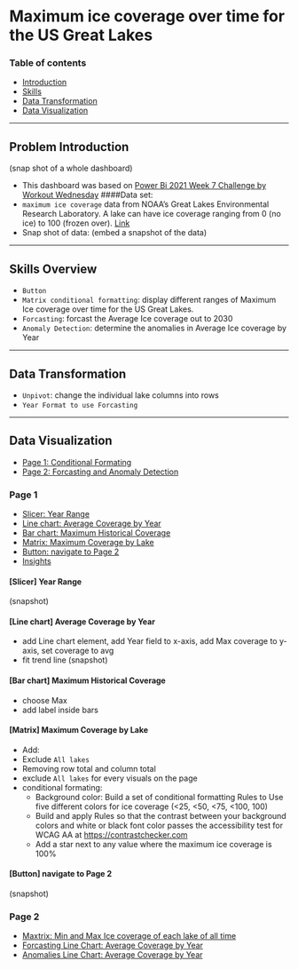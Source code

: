 # Maximum ice coverage over time for the US Great Lakes
### Table of contents
- [Introduction](#problem-introduction)
- [Skills](#skills-applied)
- [Data Transformation](#data-transformation)
- [Data Visualization](#data-visualization)
---
## Problem Introduction
(snap shot of a whole dashboard)

* This dashboard was based on [Power Bi 2021 Week 7 Challenge by Workout Wednesday](https://workout-wednesday.com/pbi-2021-w07/)
####Data set:
* `maximum ice coverage` data from NOAA’s Great Lakes Environmental Research Laboratory. A lake can have ice coverage ranging from 0 (no ice) to 100 (frozen over). [Link](https://data.world/dataveld/wow2021week07)
* Snap shot of data: (embed a snapshot of the data)
---
## Skills Overview
* `Button`
* `Matrix conditional formatting`: display different ranges of Maximum Ice coverage over time for the US Great Lakes.
* `Forcasting`: forcast the Average Ice coverage out to 2030
* `Anomaly Detection`: determine the anomalies in Average Ice coverage by Year

---
## Data Transformation
* `Unpivot`: change the individual lake columns into rows
* `Year Format to use Forcasting`
---
## Data Visualization
* [Page 1: Conditional Formating](#page-1)
* [Page 2: Forcasting and Anomaly Detection](#page-2)
### Page 1
- [Slicer: Year Range](#[slicer]-year-range)
- [Line chart: Average Coverage by Year](#[line-chart]-average-coverage-by-year)
- [Bar chart: Maximum Historical Coverage](#[bar-chart]-maximum-historical-coverage)
- [Matrix: Maximum Coverage by Lake](#[matrix]-maximum-coverage-by-lake)
- [Button: navigate to Page 2](#[button]-navigate-to-page-2)
- [Insights](#insights)

#### [Slicer] Year Range
(snapshot)

#### [Line chart] Average Coverage by Year
- add Line chart element, add Year field to x-axis, add Max coverage to y-axis, set coverage to avg
- fit trend line
(snapshot)

#### [Bar chart] Maximum Historical Coverage
- choose Max
- add label inside bars

#### [Matrix] Maximum Coverage by Lake
- Add:
- Exclude `All lakes`
- Removing row total and column total
- exclude `All lakes` for every visuals on the page
- conditional formating:
    * Background color: Build a set of conditional formatting Rules to Use five different colors for ice coverage (<25, <50, <75, <100, 100)
    * Build and apply Rules so that the contrast between your background colors and white or black font color passes the accessibility test for WCAG AA at https://contrastchecker.com
    * Add a star next to any value where the maximum ice coverage is 100%

#### [Button] navigate to Page 2
(snapshot)

### Page 2
- [Maxtrix: Min and Max Ice coverage of each lake of all time]()
- [Forcasting Line Chart: Average Coverage by Year]()
- [Anomalies Line Chart: Average Coverage by Year]()



